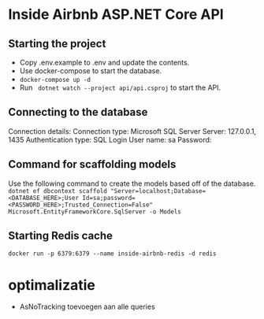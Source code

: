# Inside Airbnb ASP.NET Core API

## Starting the project

* Copy .env.example to .env and update the contents.
* Use docker-compose to start the database.
* `` docker-compose up -d ``
* Run `` dotnet watch --project api/api.csproj`` to start the API.

## Connecting to the database
Connection details:
Connection type: Microsoft SQL Server
Server: 127.0.0.1, 1435
Authentication type: SQL Login
User name: sa
Password: <your password>

## Command for scaffolding models

Use the following command to create the models based off of the database.
``` dotnet ef dbcontext scaffold "Server=localhost;Database=<DATABASE_HERE>;User Id=sa;password=<PASSWORD_HERE>;Trusted_Connection=False" Microsoft.EntityFrameworkCore.SqlServer -o Models ```

## Starting Redis cache
```docker run -p 6379:6379 --name inside-airbnb-redis -d redis```

# optimalizatie
* AsNoTracking toevoegen aan alle queries